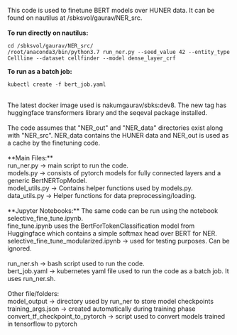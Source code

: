 This code is used to finetune BERT models over HUNER data. It can be found on nautilus at /sbksvol/gaurav/NER_src.
<br>
<br>
**To run directly on nautilus:**
<br>
```
cd /sbksvol/gaurav/NER_src/
/root/anaconda3/bin/python3.7 run_ner.py --seed_value 42 --entity_type Cellline --dataset cellfinder --model dense_layer_crf
```
**To run as a batch job:**
```
kubectl create -f bert_job.yaml
```
<br>
The latest docker image used is nakumgaurav/sbks:dev8. The new tag has huggingface transformers library and the seqeval package installed.

<br>
<br>
The code assumes that "NER_out" and "NER_data" directories exist along with "NER_src". NER_data contains the HUNER data and NER_out is used as a cache by the finetuning code.
<br>
<br>
**Main Files:** 
<br>
run_ner.py -> main script to run the code.
<br>
models.py -> consists of pytorch models for fully connected layers and a generic BertNERTopModel.
<br>
model_utils.py -> Contains helper functions used by models.py.
<br>
data_utils.py -> Helper functions for data preprocessing/loading.
<br>
<br>
**Jupyter Notebooks:**
The same code can be run using the notebook selective_fine_tune.ipynb.
<br>
fine_tune.ipynb uses the BertForTokenClassification model from Huggingface which contains a simple softmax head over BERT for NER.
<br>
selective_fine_tune_modularized.ipynb -> used for testing purposes. Can be ignored.

<br>
<br>
run_ner.sh -> bash script used to run the code.
<br>
bert_job.yaml -> kubernetes yaml file used to run the code as a batch job. It uses run_ner.sh.

<br>
<br>
Other file/folders:
<br>
model_output -> directory used by run_ner to store model checkpoints
<br>
training_args.json -> created automatically during training phase
<br>
convert_tf_checkpoint_to_pytorch -> script used to convert models trained in tensorflow to pytorch